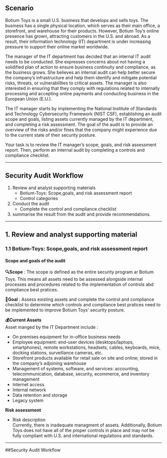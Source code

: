 ## Scenario 
Botium Toys is a small U.S. business that develops and sells toys. The business has a single physical location, which serves as their main office, a storefront, and warehouse for their products. However, Botium Toy’s online presence has grown, attracting customers in the U.S. and abroad. As a result, their information technology (IT) department is under increasing pressure to support their online market worldwide. 

The manager of the IT department has decided that an internal IT audit needs to be conducted. She expresses concerns about not having a solidified plan of action to ensure business continuity and compliance, as the business grows. She believes an internal audit can help better secure the company’s infrastructure and help them identify and mitigate potential risks, threats, or vulnerabilities to critical assets. The manager is also interested in ensuring that they comply with regulations related to internally processing and accepting online payments and conducting business in the European Union (E.U.).   

The IT manager starts by implementing the National Institute of Standards and Technology Cybersecurity Framework (NIST CSF), establishing an audit scope and goals, listing assets currently managed by the IT department, and completing a risk assessment. The goal of the audit is to provide an overview of the risks and/or fines that the company might experience due to the current state of their security posture.

Your task is to review the IT manager’s scope, goals, and risk assessment report. Then, perform an internal audit by completing a controls and compliance checklist. 


---

## Security Audit Workflow 
1. Review and analyst supporting materials
   - Botium-Toys: Scope,goals, and risk assessment report
   - Control categories
2. Conduct the audit 
   - Complete the control and compliance checklist
3. summarise the result from the audit and provide recommendations.


---
## 1. Review and analyst supporting material
### 1.1 Botium-Toys: Scope,goals, and risk assessment report
#### Scope and goals of the audit
**🔍Scope** : The scope is defined as the entire security program ar Botium Toys. This means all assets need to be assessed alongside internal processes and procedures related to the implementation of controls abd compliance best pratices.

**🎯Goal** : Assess existing assets and complete the control and compliance checklist to determine which controls and compliance best pratices need to be implemented to improve Botium Toys' security posture.

**💰Current Assets**   
Asset manged by the IT Department include : 
- On premises equipment for in-office business needs
- Employee equipment: end-user devices (desktops/laptops, smartphones), remote workstations, headsets, cables, keyboards, mice, docking stations, surveillance cameras, etc.
- Storefront products available for retail sale on site and online; stored in the company’s adjoining warehouse
- Management of systems, software, and services: accounting, telecommunication, database, security, ecommerce, and inventory management
- Internet access
- Internal network
- Data retention and storage
- Legacy system

**Risk assessment**   
- Risk description  
Currently, there is inadequate managment of assets. Additionally, Botium Toys does not have all of the proper controls in place and may not be fully compliant with U.S. and international  regulations and standards.

---
##Security Audit Workflow 
